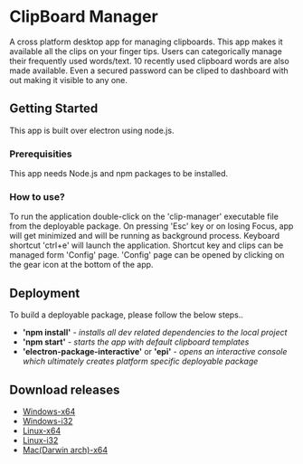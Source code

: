 # ClipBoard Manager

A cross platform desktop app for managing clipboards. This app makes it available all the clips on your finger tips. Users can categorically manage their frequently used words/text. 10 recently used clipboard words are also made available. Even a secured password can be cliped to dashboard with out making it visible to any one.


## Getting Started

This app is built over electron using node.js.

### Prerequisities

This app needs Node.js and npm packages to be installed.

### How to use?

To run the application double-click on the 'clip-manager' executable file from the deployable package. On pressing 'Esc' key or on losing Focus, app will get minimized and will be running as background process. Keyboard shortcut 'ctrl+e' will launch the application. Shortcut key and clips can be managed form 'Config' page. 'Config' page can be opened by clicking on the gear icon at the bottom of the app.


## Deployment

To build a deployable package, please follow the below steps..
* **'npm install'** - *installs all dev related dependencies to the local project*
* **'npm start'** - *starts the app with default clipboard templates*
* **'electron-package-interactive'** or **'epi'** - *opens an interactive console which ultimately creates platform specific deployable package*

## Download releases

* [Windows-x64](https://drive.google.com/uc?export=download&id=0B2oKOrmS5hGmQ19obGpXQjUta3c)
* [Windows-i32](https://drive.google.com/uc?export=download&id=0B2oKOrmS5hGmMGYwb3J5WndKLVk)
* [Linux-x64](https://drive.google.com/uc?export=download&id=0B2oKOrmS5hGma3pkTjAxZFg5TVE)
* [Linux-i32](https://drive.google.com/uc?export=download&id=0B2oKOrmS5hGmN3FJcnJwaG1LV3c)
* [Mac(Darwin arch)-x64](https://drive.google.com/uc?export=download&id=0B2oKOrmS5hGmMDg5Z21zZF9IUXM)
